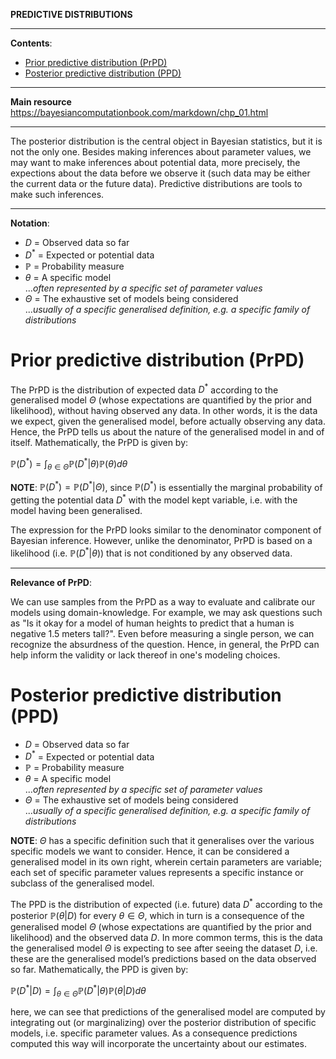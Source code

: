 **PREDICTIVE DISTRIBUTIONS**

---

**Contents**:

- [Prior predictive distribution (PrPD)](#prior-predictive-distribution-prpd)
- [Posterior predictive distribution (PPD)](#posterior-predictive-distribution-ppd)

---

**Main resource** https://bayesiancomputationbook.com/markdown/chp_01.html

---

The posterior distribution is the central object in Bayesian statistics, but it is not the only one. Besides making inferences about parameter values, we may want to make inferences about potential data, more precisely, the expections about the data before we observe it (such data may be either the current data or the future data). Predictive distributions are tools to make such inferences.

---

**Notation**:

- $D$ = Observed data so far
- $D^*$ = Expected or potential data
- $\mathbb{P}$ = Probability measure
- $\theta$ = A specific model <br> ..._often represented by a specific set of parameter values_
- $\Theta$ = The exhaustive set of models being considered <br> ..._usually of a specific generalised definition, e.g. a specific family of distributions_

# Prior predictive distribution (PrPD)
The PrPD is the distribution of expected data $D^*$ according to the generalised model $\Theta$ (whose expectations are quantified by the prior and likelihood), without having observed any data. In other words, it is the data we expect, given the generalised model, before actually observing any data. Hence, the PrPD tells us about the nature of the generalised model in and of itself. Mathematically, the PrPD is given by:

$\displaystyle \mathbb{P}(D^*) = \int_{\theta \in \Theta} \mathbb{P}(D^* | \theta) \mathbb{P}(\theta) d \theta$

**NOTE**: $\mathbb{P}(D^*) = \mathbb{P}(D^* | \Theta)$, since $\mathbb{P}(D^*)$ is essentially the marginal probability of getting the potential data $D^*$ with the model kept variable, i.e. with the model having been generalised.

The expression for the PrPD looks similar to the denominator component of Bayesian inference. However, unlike the denominator, PrPD is based on a likelihood (i.e. $\mathbb{P}(D^* | \theta)$) that is not conditioned by any observed data.

---

**Relevance of PrPD**:

We can use samples from the PrPD as a way to evaluate and calibrate our models using domain-knowledge. For example, we may ask questions such as "Is it okay for a model of human heights to predict that a human is negative 1.5 meters tall?". Even before measuring a single person, we can recognize the absurdness of the question. Hence, in general, the PrPD can help inform the validity or lack thereof in one's modeling choices.

# Posterior predictive distribution (PPD)

- $D$ = Observed data so far
- $D^*$ = Expected or potential data
- $\mathbb{P}$ = Probability measure
- $\theta$ = A specific model <br> ..._often represented by a specific set of parameter values_
- $\Theta$ = The exhaustive set of models being considered <br> ..._usually of a specific generalised definition, e.g. a specific family of distributions_

**NOTE**: $\Theta$ has a specific definition such that it generalises over the various specific models we want to consider. Hence, it can be considered a generalised model in its own right, wherein certain parameters are variable; each set of specific parameter values represents a specific instance or subclass of the generalised model.

The PPD is the distribution of expected (i.e. future) data $D^*$ according to the posterior $\mathbb{P}(\theta | D)$ for every $\theta \in \Theta$, which in turn is a consequence of the generalised model $\Theta$ (whose expectations are quantified by the prior and likelihood) and the observed data $D$. In more common terms, this is the data the generalised model $\Theta$ is expecting to see after seeing the dataset $D$, i.e. these are the generalised model’s predictions based on the data observed so far. Mathematically, the PPD is given by:

$\displaystyle \mathbb{P}(D^* | D) = \int_{\theta \in \Theta} \mathbb{P}(D^* | \theta) \mathbb{P}(\theta | D) d \theta$

here, we can see that predictions of the generalised model are computed by integrating out (or marginalizing) over the posterior distribution of specific models, i.e. specific parameter values. As a consequence predictions computed this way will incorporate the uncertainty about our estimates.